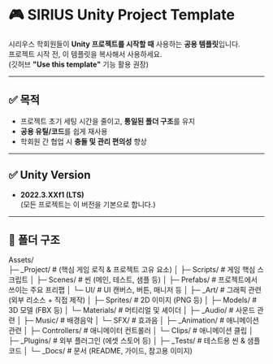 # 🎮 SIRIUS Unity Project Template

시리우스 학회원들이 **Unity 프로젝트를 시작할 때** 사용하는 **공용 템플릿**입니다.  
프로젝트 시작 전, 이 템플릿을 복사해서 사용하세요.  
(깃허브 **"Use this template"** 기능 활용 권장)

---

## ✅ 목적
- 프로젝트 초기 세팅 시간을 줄이고, **통일된 폴더 구조**를 유지
- **공용 유틸/코드**를 쉽게 재사용
- 학회원 간 협업 시 **충돌 및 관리 편의성** 향상

---

## ✅ Unity Version
- **2022.3.XXf1 (LTS)**  
  (모든 프로젝트는 이 버전을 기본으로 합니다.)

---

## 📁 폴더 구조
Assets/<br>
 ├─ _Project/                # (핵심 게임 로직 & 프로젝트 고유 요소)
 │   ├─ Scripts/             # 게임 핵심 스크립트
 │   ├─ Scenes/              # 씬 (메인, 테스트, 샘플 등)
 │   ├─ Prefabs/             # 프로젝트에서 쓰이는 주요 프리팹
 │   └─ UI/                  # UI 캔버스, 버튼, 매니저 등
 │
 ├─ _Art/                    # 그래픽 관련 (외부 리소스 + 직접 제작)
 │   ├─ Sprites/             # 2D 이미지 (PNG 등)
 │   ├─ Models/              # 3D 모델 (FBX 등)
 │   └─ Materials/           # 머티리얼 및 셰이더
 │
 ├─ _Audio/                  # 사운드 관련
 │   ├─ Music/               # 배경음악
 │   └─ SFX/                 # 효과음
 │
 ├─ _Animation/              # 애니메이션 관련
 │   ├─ Controllers/         # 애니메이터 컨트롤러
 │   └─ Clips/               # 애니메이션 클립
 │
 ├─ _Plugins/                # 외부 플러그인 (에셋 스토어 등)
 │
 ├─ _Tests/                  # 테스트용 씬 & 샘플 코드
 │
 └─ _Docs/                   # 문서 (README, 가이드, 참고용 이미지)

